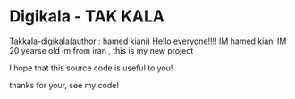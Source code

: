 # Digikala - TAK KALA
Takkala-digikala(author : hamed kiani)
Hello everyone!!!!    IM hamed kiani IM 20 yearse old im from iran , this is my new project 

I hope that this source code is useful to you!


thanks for your, see my code!

